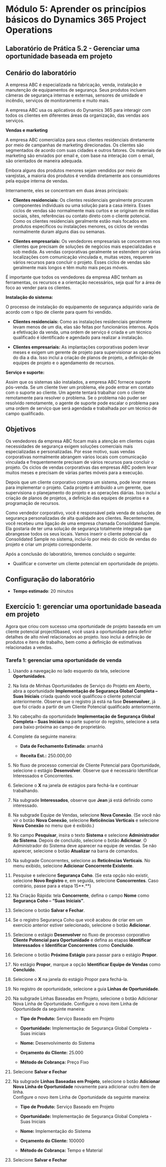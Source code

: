 ﻿---
lab:
    title: 'Laboratório 5.2: gerenciar uma oportunidade baseada em projeto'
    module: 'Módulo 5: Aprender os princípios básicos do Dynamics 365 Project Operations'
---

Módulo 5: Aprender os princípios básicos do Dynamics 365 Project Operations
========================

## Laboratório de Prática 5.2 - Gerenciar uma oportunidade baseada em projeto

## Cenário do laboratório

A empresa ABC é especializada na fabricação, venda, instalação e manutenção de equipamentos de segurança. Seus produtos incluem câmeras de segurança internas e externas, sensores de umidade e incêndio, serviços de monitoramento e muito mais. 

A empresa ABC usa os aplicativos do Dynamics 365 para interagir com todos os clientes em diferentes áreas da organização, das vendas aos serviços. 

**Vendas e marketing**

A empresa ABC comercializa para seus clientes residenciais diretamente por meio de campanhas de marketing direcionadas. Os clientes são segmentados de acordo com suas cidades e outros fatores. Os materiais de marketing são enviados por email e, com base na interação com o email, são orientados de maneira adequada. 

Embora alguns dos produtos menores sejam vendidos por meio de varejistas, a maioria dos produtos é vendida diretamente aos consumidores pela equipe interna de vendas.

Internamente, eles se concentram em duas áreas principais: 

- **Clientes residenciais:** Os clientes residenciais geralmente procuram componentes individuais ou uma solução para a casa inteira. Esses ciclos de vendas são normalmente mais curtos e se originam de mídias sociais, sites, referências ou contato direto com o cliente potencial. Como os clientes residenciais geralmente estão mais focados em produtos específicos ou instalações menores, os ciclos de vendas normalmente duram alguns dias ou semanas. 

- **Clientes empresariais:** Os vendedores empresariais se concentram nos clientes que precisam de soluções de negócios mais especializadas e sob medida. As vendas corporativas geralmente se estendem por várias localizações com comunicação vinculada e, muitas vezes, requerem vários recursos para concluir o projeto. Esses ciclos de vendas são geralmente mais longos e têm muito mais peças móveis. 

É importante que todos os vendedores da empresa ABC tenham as ferramentas, os recursos e a orientação necessários, seja qual for a área de foco ao vender para os clientes.  

**Instalação do sistema:**

O processo de instalação do equipamento de segurança adquirido varia de acordo com o tipo de cliente para quem foi vendido. 

- **Clientes residenciais:** Como as instalações residenciais geralmente levam menos de um dia, elas são feitas por funcionários internos. Após a efetivação da venda, uma ordem de serviço é criada e um técnico qualificado é identificado e agendado para realizar a instalação. 

- **Clientes empresariais:** As implantações corporativas podem levar meses e exigem um gerente de projeto para supervisionar as operações do dia a dia. Isso inclui a criação de planos de projeto, a definição de equipes de projeto e o agendamento de recursos. 

**Serviço e suporte:**

Assim que os sistemas são instalados, a empresa ABC fornece suporte pós-venda. Se um cliente tiver um problema, ele pode entrar em contato com o suporte ao cliente. Um agente tentará trabalhar com o cliente remotamente para resolver o problema. Se o problema não puder ser resolvido remotamente, o agente de suporte pode escalar o problema para uma ordem de serviço que será agendada e trabalhada por um técnico de campo qualificado. 
## Objetivos

Os vendedores da empresa ABC focam mais a atenção em clientes cujas necessidades de segurança exigem soluções comerciais mais especializadas e personalizadas. Por esse motivo, suas vendas corporativas normalmente abrangem vários locais com comunicação vinculada e frequentemente precisam de vários recursos para concluir o projeto. Os ciclos de vendas corporativas das empresas ABC podem levar muitos meses e precisam de várias partes móveis para a execução. 

Depois que um cliente corporativo compra um sistema, pode levar meses para implementar o projeto. Cada projeto é atribuído a um gerente, que supervisiona o planejamento do projeto e as operações diárias. Isso inclui a criação de planos de projetos, a definição das equipes de projetos e a programação de recursos. 

Como vendedor corporativo, você é responsável pela venda de soluções de segurança personalizadas de alta qualidade aos clientes. Recentemente, você recebeu uma ligação de uma empresa chamada Consolidated Sample. Ela gostaria de ter uma solução de segurança totalmente integrada que abrangesse todos os seus locais. Vamos inserir o cliente potencial da Consolidated Sample no sistema, incluí-lo por meio do ciclo de vendas do projeto e criar um projeto correspondente. 

Após a conclusão do laboratório, teremos concluído o seguinte:

- Qualificar e converter um cliente potencial em oportunidade de projeto.

## Configuração do laboratório

  - **Tempo estimado**: 20 minutos
  
## Exercício 1: gerenciar uma oportunidade baseada em projeto 

Agora que criou com sucesso uma oportunidade de projeto baseada em um cliente potencial project0based, você usará a oportunidade para definir detalhes de alto nível relacionados ao projeto. Isso inclui a definição de produtos e itens de trabalho, bem como a definição de estimativas relacionadas a vendas. 

### Tarefa 1: gerenciar uma oportunidade de venda 

1. Usando a navegação no lado esquerdo da tela, selecione **Oportunidades**. 

2. Na lista de Minhas Oportunidades de Serviço do Projeto em Aberto, abra a oportunidade **Implementação de Segurança Global Completa – Suas Iniciais** criada quando você qualificou o cliente potencial anteriormente. Observe que o registro já está na fase **Desenvolver**, já que foi criado a partir de um Cliente Potencial qualificado anteriormente.  

3. No cabeçalho da oportunidade **Implementação de Segurança Global Completa – Suas Iniciais** na parte superior do registro, selecione a seta para baixo próxima ao campo de proprietário. 

4. Complete da seguinte maneira:

	- **Data de Fechamento Estimada:** amanhã

	- **Receita Est.:** 250.000,00

5. No fluxo de processo comercial de Cliente Potencial para Oportunidade, selecione o estágio **Desenvolver**. Observe que é necessário Identificar Interessados e Concorrentes.

6. Selecione o **X** na janela de estágios para fechá-la e continuar trabalhando. 

7. Na subgrade **Interessados**, observe que **Jean** já está definido como interessado. 

8. Na subgrade Equipe de Vendas, selecione **Nova Conexão**. (Se você não vir o botão **Nova Conexão**, selecione **Reticências Verticais** e selecione **Nova Conexão** no menu que é exibido.) 

9. No campo **Pesquisar**, insira o texto **Sistema** e selecione **Administrador do Sistema**. Depois de concluído, selecione o botão **Adicionar**. O Administrador do Sistema deve aparecer na equipe de vendas. Se não aparecer, selecione o botão **Atualizar** na barra de comandos. 

10. Na subgrade Concorrentes, selecione as **Reticências Verticais**. No menu exibido, selecione **Adicionar Concorrente Existente**. 

11. Pesquise e selecione **Segurança Coho**. (Se esta opção não existir, selecione **Novo Registro** e, em seguida, selecione **Concorrentes**. Caso contrário, passe para a etapa 15**.**)  

12. Na Criação Rápida: tela **Concorrente**, defina o campo **Nome** como **Segurança Coho – “Suas Iniciais”**.

13. Selecione o botão **Salvar e Fechar**.

14. Se o registro Segurança Coho que você acabou de criar em um exercício anterior estiver selecionado, selecione o botão **Adicionar**. 

15. Selecione o estágio **Desenvolver** no fluxo de processo corporativo **Cliente Potencial para Oportunidade** e defina as etapas **Identificar Interessados** e **Identificar Concorrentes** como **Concluído**. 

16. Selecione o botão **Próximo Estágio** para passar para o estágio **Propor**.

17. No estágio **Propor**, marque a opção **Identificar Equipe de Vendas** como **Concluído**.

18. Selecione o **X** na janela do estágio Propor para fechá-la. 

19. No registro de oportunidade, selecione a guia **Linhas de Oportunidade**.

20. Na subgrade Linhas Baseadas em Projeto, selecione o botão Adicionar Nova Linha de Oportunidade. Configure o novo item Linha de Oportunidade da seguinte maneira:

	- **Tipo de Produto:** Serviço Baseado em Projeto

	- **Oportunidade:** Implementação de Segurança Global Completa - Suas iniciais

	- **Nome:** Desenvolvimento do Sistema

	- **Orçamento do Cliente:** 25.000

	- **Método de Cobrança:** Preço Fixo

21. Selecione **Salvar e Fechar**

22. Na subgrade **Linhas Baseadas em Projeto**, selecione o botão **Adicionar Nova Linha de Oportunidade** novamente para adicionar outro item de linha.   
‎Configure o novo item Linha de Oportunidade da seguinte maneira:

	- **Tipo de Produto:** Serviço Baseado em Projeto

	- **Oportunidade:** Implementação de Segurança Global Completa - Suas Iniciais

	- **Nome:** Implementação do Sistema 

	- **Orçamento do Cliente:** 100000 

	- **Método de Cobrança:** Tempo e Material

23. Selecione **Salvar e Fechar**
